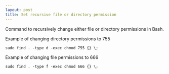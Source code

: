 ```yaml
---
layout: post
title: Set recursive file or directory permission
---
```


Command to recursively change either file or directory permissions in Bash.

Example of changing directory permissions to 755

    sudo find . -type d -exec chmod 755 {} \;

Example of changing file permissions to 666

    sudo find . -type f -exec chmod 666 {} \;
